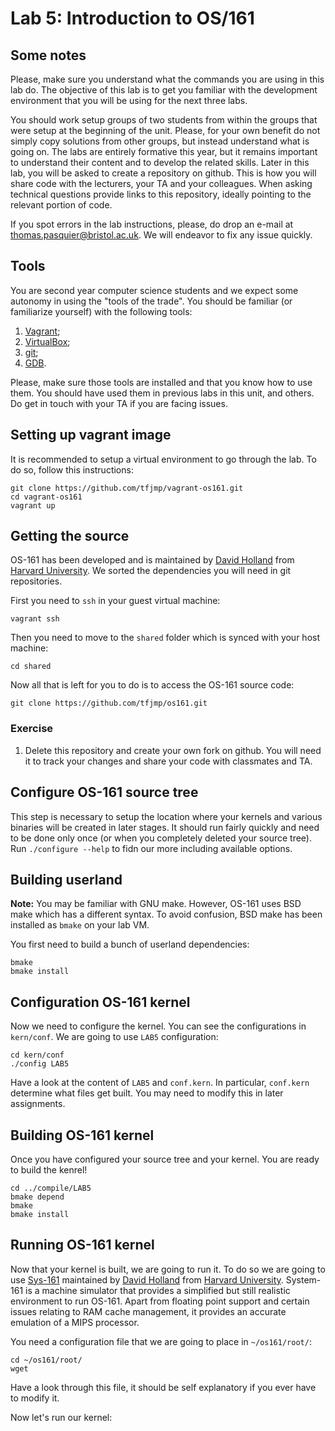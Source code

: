 # Lab 5: Introduction to OS/161

## Some notes

Please, make sure you understand what the commands you are using in this lab do.
The objective of this lab is to get you familiar with the development environment
that you will be using for the next three labs.

You should work setup groups of two students from within the groups that were setup at the beginning of the unit. Please,
for your own benefit do not simply copy solutions from other groups, but instead
understand what is going on. The labs are entirely formative this year, but it
remains important to understand their content and to develop the related skills.
Later in this lab, you will be asked to create a repository on github. This is
how you will share code with the lecturers, your TA and your colleagues. When
asking technical questions provide links to this repository, ideally pointing
to the relevant portion of code.

If you spot errors in the lab instructions, please, do drop an e-mail at
[thomas.pasquier@bristol.ac.uk](emailto:thomas.pasquier@bristol.ac.uk). We will
endeavor to fix any issue quickly.

## Tools

You are second year computer science students and we expect some autonomy
in using the "tools of the trade".
You should be familiar (or familiarize yourself) with the following tools:
1. [Vagrant](https://learn.hashicorp.com/tutorials/vagrant/getting-started-index?in=vagrant/getting-started);
2. [VirtualBox](https://www.virtualbox.org/manual/ch01.html);
3. [git](https://git-scm.com/docs/gittutorial);
4. [GDB]().

Please, make sure those tools are installed and that you know how to use them.
You should have used them in previous labs in this unit, and others.
Do get in touch with your TA if you are facing issues.

## Setting up vagrant image

It is recommended to setup a virtual environment to go through the lab. To do
so, follow this instructions:
```
git clone https://github.com/tfjmp/vagrant-os161.git
cd vagrant-os161
vagrant up
```

## Getting the source

OS-161 has been developed and is maintained by [David Holland](http://www.hcs.harvard.edu/~dholland/) from [Harvard University](http://os161.eecs.harvard.edu/).
We sorted the dependencies you will need in git repositories.

First you need to `ssh` in your guest virtual machine:
```
vagrant ssh
```

Then you need to move to the `shared` folder which is synced with your host machine:
```
cd shared
```

Now all that is left for you to do is to access the OS-161 source code:
```
git clone https://github.com/tfjmp/os161.git
```

### Exercise

1. Delete this repository and create your own fork on github. You will need it
to track your changes and share your code with classmates and TA.

## Configure OS-161 source tree

This step is necessary to setup the location where your kernels and various
binaries will be created in later stages. It should run fairly quickly and need
to be done only once (or when you completely deleted your source tree).
Run `./configure --help` to fidn our more including available options.

## Building userland

**Note:** You may be familiar with GNU make. However, OS-161 uses BSD make which
has a different syntax. To avoid confusion, BSD make has been installed as `bmake`
on your lab VM.

You first need to build a bunch of userland dependencies:
```
bmake
bmake install
```

## Configuration OS-161 kernel

Now we need to configure the kernel. You can see the configurations in `kern/conf`.
We are going to use `LAB5` configuration:
```
cd kern/conf
./config LAB5
```

Have a look at the content of `LAB5` and `conf.kern`. In particular, `conf.kern`
determine what files get built. You may need to modify this in later assignments.

## Building OS-161 kernel

Once you have configured your source tree and your kernel.
You are ready to build the kenrel!

```
cd ../compile/LAB5
bmake depend
bmake
bmake install
```

## Running OS-161 kernel

Now that your kernel is built, we are going to run it. To do so we are going to
use [Sys-161](http://os161.eecs.harvard.edu/) maintained by
[David Holland](http://www.hcs.harvard.edu/~dholland/) from
[Harvard University](http://os161.eecs.harvard.edu/).
System-161 is a machine simulator that provides a simplified but still realistic
environment to run OS-161. Apart from floating point support and certain issues
relating to RAM cache management, it provides an accurate emulation of a
MIPS processor.

You need a configuration file that we are going to place in `~/os161/root/`:
```
cd ~/os161/root/
wget
```

Have a look through this file, it should
be self explanatory if you ever have to modify it.

Now let's run our kernel:
